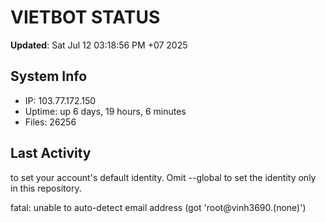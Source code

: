 # VIETBOT STATUS
**Updated**: Sat Jul 12 03:18:56 PM +07 2025

## System Info
- IP: 103.77.172.150
- Uptime: up 6 days, 19 hours, 6 minutes
- Files: 26256

## Last Activity

to set your account's default identity.
Omit --global to set the identity only in this repository.

fatal: unable to auto-detect email address (got 'root@vinh3690.(none)')
